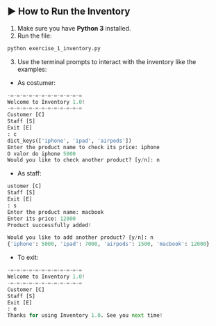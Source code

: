 ## ▶️ How to Run the Inventory

1. Make sure you have **Python 3** installed.  
2. Run the file:

```bash
python exercise_1_inventory.py
```

3. Use the terminal prompts to interact with the inventory like the examples:
- As costumer:
```python
-=-=-=-=-=-=-=-=-=-=-=-=
Welcome to Inventory 1.0!
-=-=-=-=-=-=-=-=-=-=-=-=
Customer [C]
Staff [S]
Exit [E]
: c
dict_keys(['iphone', 'ipad', 'airpods'])
Enter the product name to check its price: iphone
O valor do iphone 5000
Would you like to check another product? [y/n]: n
```

- As staff:
```python
ustomer [C]
Staff [S]
Exit [E]
: s
Enter the product name: macbook
Enter its price: 12000
Product successfully added!

Would you like to add another product? [y/n]: n
{'iphone': 5000, 'ipad': 7000, 'airpods': 1500, 'macbook': 12000}
```

- To exit:
  
```python
-=-=-=-=-=-=-=-=-=-=-=-=
Welcome to Inventory 1.0!
-=-=-=-=-=-=-=-=-=-=-=-=
Customer [C]
Staff [S]
Exit [E]
: e
Thanks for using Inventory 1.0. See you next time!
```
